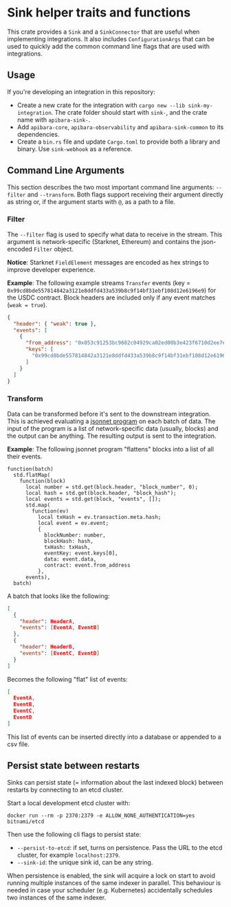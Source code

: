 # Sink helper traits and functions

This crate provides a `Sink` and a `SinkConnector` that are useful when
implementing integrations. It also includes `ConfigurationArgs` that
can be used to quickly add the common command line flags that are used with
integrations.


## Usage

If you're developing an integration in this repository:

 * Create a new crate for the integration with `cargo new --lib sink-my-integration`.
   The crate folder should start with `sink-`, and the crate name with `apibara-sink-`.
 * Add `apibara-core`, `apibara-observability` and `apibara-sink-common` to its dependencies.
 * Create a `bin.rs` file and update `Cargo.toml` to provide both a library and binary.
   Use `sink-webhook` as a reference.


## Command Line Arguments

This section describes the two most important command line arguments: `--filter` and `--transform`.
Both flags support receiving their argument directly as string or, if the
argument starts with `@`, as a path to a file.


### Filter

The `--filter` flag is used to specify what data to receive in the stream.
This argument is network-specific (Starknet, Ethereum) and contains the
json-encoded `Filter` object.

**Notice**: Starknet `FieldElement` messages are encoded as hex strings to
improve developer experience.


**Example**: The following example streams `Transfer` events (key =
`0x99cd8bde557814842a3121e8ddfd433a539b8c9f14bf31ebf108d12e6196e9`) for the
USDC contract. Block headers are included only if any event matches (`weak =
true`).

```json
{
  "header": { "weak": true },
  "events": [
    {
      "from_address": "0x053c91253bc9682c04929ca02ed00b3e423f6710d2ee7e0d5ebb06f3ecf368a8",
      "keys": [
        "0x99cd8bde557814842a3121e8ddfd433a539b8c9f14bf31ebf108d12e6196e9"
      ]
    }
  ]
}
```


### Transform

Data can be transformed before it's sent to the downstream integration. This is achieved
evaluating a [jsonnet program](https://jsonnet.org/) on each batch of data.
The input of the program is a list of network-specific data (usually, blocks) and the
output can be anything. The resulting output is sent to the integration.

**Example**: The following jsonnet program "flattens" blocks into a list of all
their events.

```jsonnet
function(batch)
  std.flatMap(
    function(block)
      local number = std.get(block.header, "block_number", 0);
      local hash = std.get(block.header, "block_hash");
      local events = std.get(block, "events", []);
      std.map(
        function(ev)
          local txHash = ev.transaction.meta.hash;
          local event = ev.event;
          {
            blockNumber: number,
            blockHash: hash,
            txHash: txHash,
            eventKey: event.keys[0],
            data: event.data,
            contract: event.from_address
          },
      events),
  batch)
```

A batch that looks like the following:

```json
[
  {
    "header": HeaderA,
    "events": [EventA, EventB]
  },
  {
    "header": HeaderB,
    "events": [EventC, EventD]
  }
]
```

Becomes the following "flat" list of events:

```json
[
  EventA,
  EventB,
  EventC,
  EventD
]
```

This list of events can be inserted directly into a database or appended to a
csv file.


## Persist state between restarts

Sinks can persist state (= information about the last indexed block) between
restarts by connecting to an etcd cluster.

Start a local development etcd cluster with:

```
docker run --rm -p 2370:2379 -e ALLOW_NONE_AUTHENTICATION=yes bitnami/etcd
```

Then use the following cli flags to persist state:

 - `--persist-to-etcd`: if set, turns on persistence. Pass the URL to the etcd
   cluster, for example `localhost:2379`.
 - `--sink-id`: the unique sink id, can be any string.

When persistence is enabled, the sink will acquire a lock on start to avoid
running multiple instances of the same indexer in parallel.
This behaviour is needed in case your scheduler (e.g. Kubernetes) accidentally
schedules two instances of the same indexer.
